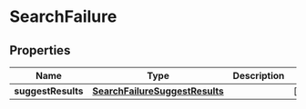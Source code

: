 
# SearchFailure

## Properties
Name | Type | Description | Notes
------------ | ------------- | ------------- | -------------
**suggestResults** | [**SearchFailureSuggestResults**](SearchFailureSuggestResults.md) |  |  [optional]



